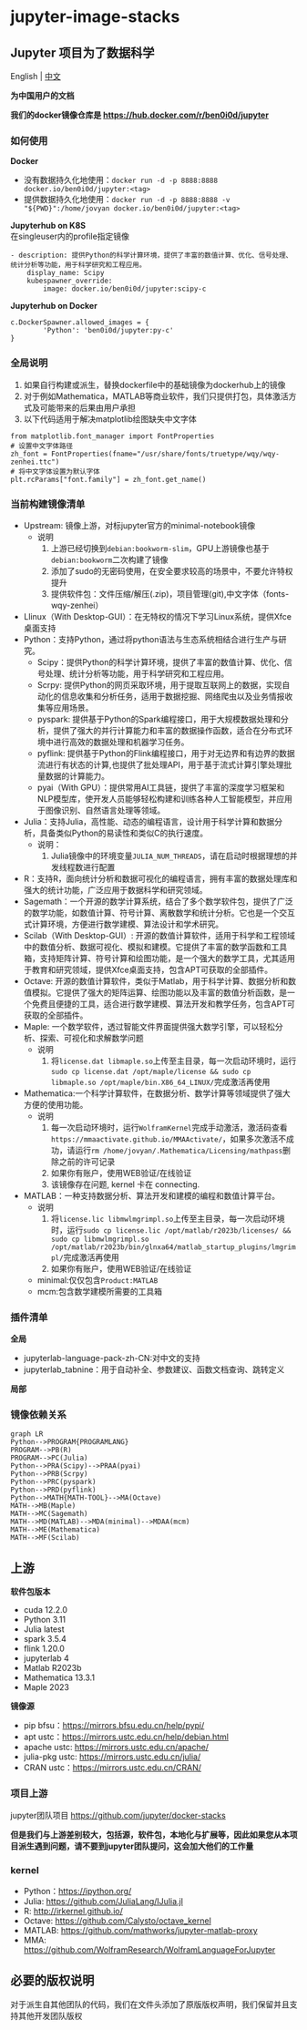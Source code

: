 # jupyter-image-stacks

## Jupyter 项目为了数据科学 

English | [中文](README_CN.md)

**为中国用户的文档**

**我们的docker镜像仓库是 https://hub.docker.com/r/ben0i0d/jupyter**

### 如何使用
**Docker**
* 没有数据持久化地使用：`docker run -d -p 8888:8888 docker.io/ben0i0d/jupyter:<tag>`  
* 提供数据持久化地使用：`docker run -d -p 8888:8888 -v "${PWD}":/home/jovyan docker.io/ben0i0d/jupyter:<tag>`

**Jupyterhub on K8S**  
在singleuser内的profile指定镜像
```
- description: 提供Python的科学计算环境，提供了丰富的数值计算、优化、信号处理、统计分析等功能，用于科学研究和工程应用。
    display_name: Scipy
    kubespawner_override:
        image: docker.io/ben0i0d/jupyter:scipy-c
```

**Jupyterhub on Docker**
```
c.DockerSpawner.allowed_images = {
        'Python': 'ben0i0d/jupyter:py-c'
}
```
### 全局说明
1. 如果自行构建或派生，替换dockerfile中的基础镜像为dockerhub上的镜像
2. 对于例如Mathematica，MATLAB等商业软件，我们只提供打包，具体激活方式及可能带来的后果由用户承担
3. 以下代码适用于解决matplotlib绘图缺失中文字体
```
from matplotlib.font_manager import FontProperties
# 设置中文字体路径
zh_font = FontProperties(fname="/usr/share/fonts/truetype/wqy/wqy-zenhei.ttc")
# 将中文字体设置为默认字体
plt.rcParams["font.family"] = zh_font.get_name()
```
### 当前构建镜像清单
* Upstream: 镜像上游，对标jupyter官方的minimal-notebook镜像
    * 说明
        1. 上游已经切换到`debian:bookworm-slim`，GPU上游镜像也基于`debian:bookworm`二次构建了镜像
        2. 添加了sudo的无密码使用，在安全要求较高的场景中，不要允许特权提升
        3. 提供软件包：文件压缩/解压(.zip)，项目管理(git),中文字体（fonts-wqy-zenhei）
* Llinux（With Desktop-GUI）：在无特权的情况下学习Linux系统，提供Xfce桌面支持   
* Python：支持Python，通过将python语法与生态系统相结合进行生产与研究。
    * Scipy：提供Python的科学计算环境，提供了丰富的数值计算、优化、信号处理、统计分析等功能，用于科学研究和工程应用。
    * Scrpy: 提供Python的网页采取环境，用于提取互联网上的数据，实现自动化的信息收集和分析任务，适用于数据挖掘、网络爬虫以及业务情报收集等应用场景。
    * pyspark: 提供基于Python的Spark编程接口，用于大规模数据处理和分析，提供了强大的并行计算能力和丰富的数据操作函数，适合在分布式环境中进行高效的数据处理和机器学习任务。
    * pyflink: 提供基于Python的Flink编程接口，用于对无边界和有边界的数据流进行有状态的计算,也提供了批处理API，用于基于流式计算引擎处理批量数据的计算能力。
    * pyai（With GPU）：提供常用AI工具链，提供了丰富的深度学习框架和NLP模型库，使开发人员能够轻松构建和训练各种人工智能模型，并应用于图像识别、自然语言处理等领域。
* Julia：支持Julia，高性能、动态的编程语言，设计用于科学计算和数据分析，具备类似Python的易读性和类似C的执行速度。
    * 说明：
        1. Julia镜像中的环境变量`JULIA_NUM_THREADS`，请在启动时根据理想的并发线程数进行配置
* R：支持R，面向统计分析和数据可视化的编程语言，拥有丰富的数据处理库和强大的统计功能，广泛应用于数据科学和研究领域。
* Sagemath：一个开源的数学计算系统，结合了多个数学软件包，提供了广泛的数学功能，如数值计算、符号计算、离散数学和统计分析。它也是一个交互式计算环境，方便进行数学建模、算法设计和学术研究。
* Scilab（With Desktop-GUI）: 开源的数值计算软件，适用于科学和工程领域中的数值分析、数据可视化、模拟和建模。它提供了丰富的数学函数和工具箱，支持矩阵计算、符号计算和绘图功能，是一个强大的数学工具，尤其适用于教育和研究领域，提供Xfce桌面支持，包含APT可获取的全部插件。
* Octave: 开源的数值计算软件，类似于Matlab，用于科学计算、数据分析和数值模拟。它提供了强大的矩阵运算、绘图功能以及丰富的数值分析函数，是一个免费且便捷的工具，适合进行数学建模、算法开发和教学任务，包含APT可获取的全部插件。
* Maple: 一个数学软件，透过智能文件界面提供强大数学引擎，可以轻松分析、探索、可视化和求解数学问题
    * 说明
        1. 将`license.dat libmaple.so`上传至主目录，每一次启动环境时，运行`sudo cp license.dat /opt/maple/license && sudo cp libmaple.so /opt/maple/bin.X86_64_LINUX/`完成激活再使用
* Mathematica:一个科学计算软件，在数据分析、数学计算等领域提供了强大方便的使用功能。
    * 说明
        1. 每一次启动环境时，运行`WolframKernel`完成手动激活，激活码查看`https://mmaactivate.github.io/MMAActivate/`，如果多次激活不成功，请运行`rm /home/jovyan/.Mathematica/Licensing/mathpass`删除之前的许可记录
        2. 如果你有账户，使用WEB验证/在线验证
        3. 该镜像存在问题, kernel 卡在 connecting.
* MATLAB：一种支持数据分析、算法开发和建模的编程和数值计算平台。
    * 说明
        1. 将`license.lic libmwlmgrimpl.so`上传至主目录，每一次启动环境时，运行`sudo cp license.lic /opt/matlab/r2023b/licenses/ && sudo cp libmwlmgrimpl.so /opt/matlab/r2023b/bin/glnxa64/matlab_startup_plugins/lmgrimpl/`完成激活再使用
        2. 如果你有账户，使用WEB验证/在线验证
    * minimal:仅仅包含`Product:MATLAB`
    * mcm:包含数学建模所需要的工具箱

### 插件清单

**全局**
* jupyterlab-language-pack-zh-CN:对中文的支持
* jupyterlab_tabnine：用于自动补全、参数建议、函数文档查询、跳转定义

**局部**

### 镜像依赖关系
```mermaid
graph LR
Python-->PROGRAM{PROGRAMLANG}
PROGRAM-->PB(R)
PROGRAM-->PC(Julia)
Python-->PRA(Scipy)-->PRAA(pyai)
Python-->PRB(Scrpy)
Python-->PRC(pyspark)
Python-->PRD(pyflink)
Python-->MATH{MATH-TOOL}-->MA(Octave)
MATH-->MB(Maple)
MATH-->MC(Sagemath)
MATH-->MD(MATLAB)-->MDA(minimal)-->MDAA(mcm)
MATH-->ME(Mathematica)
MATH-->MF(Scilab)
```

## 上游

**软件包版本**
* cuda 12.2.0
* Python 3.11
* Julia latest
* spark 3.5.4
* flink 1.20.0
* jupyterlab 4
* Matlab R2023b
* Mathematica 13.3.1
* Maple 2023

**镜像源**
* pip bfsu：https://mirrors.bfsu.edu.cn/help/pypi/
* apt ustc：https://mirrors.ustc.edu.cn/help/debian.html
* apache ustc: https://mirrors.ustc.edu.cn/apache/
* julia-pkg ustc: https://mirrors.ustc.edu.cn/julia/
* CRAN ustc：https://mirrors.ustc.edu.cn/CRAN/

### 项目上游
jupyter团队项目 https://github.com/jupyter/docker-stacks

**但是我们与上游差别较大，包括源，软件包，本地化与扩展等，因此如果您从本项目派生遇到问题，请不要到jupyter团队提问，这会加大他们的工作量**

### kernel
* Python：https://ipython.org/
* Julia: https://github.com/JuliaLang/IJulia.jl
* R: http://irkernel.github.io/
* Octave: https://github.com/Calysto/octave_kernel
* MATLAB: https://github.com/mathworks/jupyter-matlab-proxy
* MMA: https://github.com/WolframResearch/WolframLanguageForJupyter

## 必要的版权说明
对于派生自其他团队的代码，我们在文件头添加了原版版权声明，我们保留并且支持其他开发团队版权

